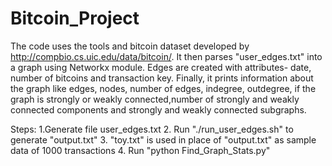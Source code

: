 Bitcoin_Project
===============
The code uses the tools and bitcoin dataset developed by http://compbio.cs.uic.edu/data/bitcoin/. It then parses "user_edges.txt" into a graph using Networkx module. Edges are created with attributes- date, number of bitcoins and transaction key. Finally, it prints information about the graph like edges, nodes, number of edges, indegree, outdegree, if the graph is strongly or weakly connected,number of strongly and weakly connected components and strongly and weakly connected subgraphs.

Steps:
1.Generate file user_edges.txt
2. Run "./run_user_edges.sh" to generate "output.txt"
3. "toy.txt"  is used in place of "output.txt" as sample data of 1000 transactions
4. Run "python Find_Graph_Stats.py"
